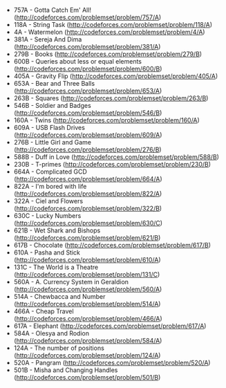 - 757A - Gotta Catch Em' All! (http://codeforces.com/problemset/problem/757/A)
- 118A - String Task (http://codeforces.com/problemset/problem/118/A)
- 4A - Watermelon (http://codeforces.com/problemset/problem/4/A)
- 381A - Sereja And Dima (http://codeforces.com/problemset/problem/381/A)
- 279B - Books (http://codeforces.com/problemset/problem/279/B)
- 600B - Queries about less or equal elements (http://codeforces.com/problemset/problem/600/B)
- 405A - Gravity Flip (http://codeforces.com/problemset/problem/405/A)
- 653A - Bear and Three Balls (http://codeforces.com/problemset/problem/653/A)
- 263B - Squares (http://codeforces.com/problemset/problem/263/B)
- 546B - Soldier and Badges (http://codeforces.com/problemset/problem/546/B)
- 160A - Twins (http://codeforces.com/problemset/problem/160/A)
- 609A - USB Flash Drives (http://codeforces.com/problemset/problem/609/A)
- 276B - Little Girl and Game (http://codeforces.com/problemset/problem/276/B)
- 588B - Duff in Love (http://codeforces.com/problemset/problem/588/B)
- 230B - T-primes (http://codeforces.com/problemset/problem/230/B)
- 664A - Complicated GCD (http://codeforces.com/problemset/problem/664/A)
- 822A - I'm bored with life (http://codeforces.com/problemset/problem/822/A)
- 322A - Ciel and Flowers (http://codeforces.com/problemset/problem/322/B)
- 630C - Lucky Numbers (http://codeforces.com/problemset/problem/630/C)
- 621B - Wet Shark and Bishops (http://codeforces.com/problemset/problem/621/B)
- 617B - Chocolate (http://codeforces.com/problemset/problem/617/B)
- 610A - Pasha and Stick (http://codeforces.com/problemset/problem/610/A)
- 131C - The World is a Theatre (http://codeforces.com/problemset/problem/131/C)
- 560A - A. Currency System in Geraldion (http://codeforces.com/problemset/problem/560/A)
- 514A - Chewbaсca and Number (http://codeforces.com/problemset/problem/514/A)
- 466A - Cheap Travel (http://codeforces.com/problemset/problem/466/A)
- 617A - Elephant (http://codeforces.com/problemset/problem/617/A)
- 584A - Olesya and Rodion (http://codeforces.com/problemset/problem/584/A)
- 124A - The number of positions (http://codeforces.com/problemset/problem/124/A)
- 520A - Pangram (http://codeforces.com/problemset/problem/520/A)
- 501B - Misha and Changing Handles (http://codeforces.com/problemset/problem/501/B)



